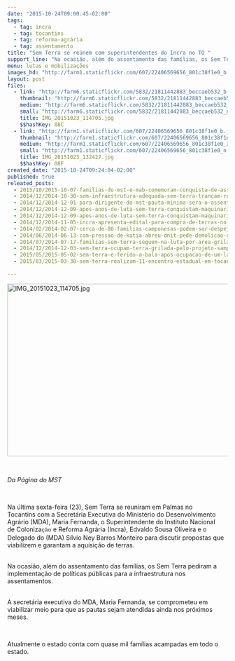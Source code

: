 ```yaml
---
date: "2015-10-24T09:00:45-02:00"
tags:
  - tag: incra
  - tag: tocantins
  - tag: reforma-agrária
  - tag: assentamento
title: "Sem Terra se reúnem com superintendentes do Incra no TO "
support_line: "Na ocasião, além do assentamento das famílias, os Sem Terra pediram a implementação de políticas públicas para a infraestrutura nos assentamentos. "
menu: lutas e mobilizações
images_hd: "http://farm1.staticflickr.com/607/22406569656_801c38f1e0_b.jpg"
layout: post
files:
  - link: "http://farm6.staticflickr.com/5832/21811442883_beccaeb532_b.jpg"
    thumbnail: "http://farm6.staticflickr.com/5832/21811442883_beccaeb532_t.jpg"
    medium: "http://farm6.staticflickr.com/5832/21811442883_beccaeb532_z.jpg"
    small: "http://farm6.staticflickr.com/5832/21811442883_beccaeb532_n.jpg"
    title: IMG_20151023_114705.jpg
    $$hashKey: 08C
  - link: "http://farm1.staticflickr.com/607/22406569656_801c38f1e0_b.jpg"
    thumbnail: "http://farm1.staticflickr.com/607/22406569656_801c38f1e0_t.jpg"
    medium: "http://farm1.staticflickr.com/607/22406569656_801c38f1e0_z.jpg"
    small: "http://farm1.staticflickr.com/607/22406569656_801c38f1e0_n.jpg"
    title: IMG_20151023_132427.jpg
    $$hashKey: 08F
created_date: "2015-10-24T09:24:04-02:00"
published: true
releated_posts:
  - 2015/10/2015-10-07-familias-do-mst-e-mab-comemoram-conquista-de-assentamento-no-rs.md
  - 2014/12/2014-10-30-sem-infraestrutura-adequada-sem-terra-trancam-rodovia-em-tocantins.md
  - 2014/12/2014-12-01-para-dirigente-do-mst-pauta-minima-sera-o-assentamento-de-120-mil-familias.md
  - 2014/12/2014-12-09-apos-anos-de-luta-sem-terra-conquistam-maquinario-no-ms.md
  - 2014/12/2014-12-09-apos-anos-de-luta-sem-terra-conquistam-maquinario-no-ms.md-e
  - 2014/12/2014-11-05-incra-apresenta-edital-para-compra-de-terras-no-parana.md
  - 2014/02/2014-02-07-cerca-de-80-familias-camponesas-podem-ser-despejadas-em-campos-lindos-to.md
  - 2014/06/2014-06-13-com-pressao-de-katia-abreu-dnit-pede-demolicao-de-acampamento-em-to.md-e
  - 2014/07/2014-07-17-familias-sem-terra-seguem-na-luta-por-area-grilada-em-abelardo-luz.md
  - 2014/12/2014-12-03-sem-terra-ocupam-terra-grilada-pelo-projeto-sampaio-em-tocantis.md
  - 2015/05/2015-05-02-sem-terra-e-ferido-a-bala-apos-ocupacao-de-um-latifundio-grilado-em-to.md
  - 2015/03/2015-03-30-sem-terra-realizam-11-encontro-estadual-em-tocantins.md

---
```

<p class="p1"><img alt="IMG_20151023_114705.jpg" height="394" src="http://farm6.staticflickr.com/5832/21811442883_beccaeb532_b.jpg" width="700" /></p>

<p class="p1">&nbsp;</p>

<p class="p1"><em>Da P&aacute;gina do MST&nbsp;</em></p>

<p class="p1">&nbsp;</p>

<p class="p1">Na &uacute;ltima sexta-feira (23), Sem Terra se reuniram em Palmas no Tocantins&nbsp;com&nbsp;a Secret&aacute;ria Executiva do Minist&eacute;rio do Desenvolvimento Agr&aacute;rio (MDA), Maria Fernanda, o Superintendente do Instituto Nacional de&nbsp;Coloniza<span style="font-weight: bold; color: rgb(106, 106, 106); font-family: arial, sans-serif; font-size: small; line-height: 18.2px;">&ccedil;&atilde;o</span>&nbsp;e Reforma Agr&aacute;ria (Incra), Edvaldo Sousa Oliveira e o Delegado do (MDA) S&iacute;lvio Ney Barros Monteiro&nbsp;para discutir propostas que viabilizem e&nbsp;garantam a&nbsp;aquisi&ccedil;&atilde;o de terras.</p>

<p class="p1"><br />
Na ocasi&atilde;o,&nbsp;al&eacute;m do assentamento das fam&iacute;lias, os Sem Terra pediram a implementa&ccedil;&atilde;o de pol&iacute;ticas p&uacute;blicas para&nbsp;a infraestrutura nos assentamentos.&nbsp;</p>

<p class="p1"><br />
A secret&aacute;ria executiva do MDA, Maria Fernanda, se comprometeu em viabilizar meio para que as pautas&nbsp;sejam atendidas ainda nos pr&oacute;ximos meses.</p>

<p class="p1">&nbsp;</p>

<p class="p1">Atualmente o estado conta com&nbsp;quase mil fam&iacute;lias acampadas em todo o estado.&nbsp;</p>

<p class="p2">&nbsp;</p>

<p class="p1">&nbsp;</p>
